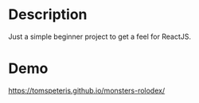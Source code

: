 # Description

Just a simple beginner project to get a feel for ReactJS.

# Demo

https://tomspeteris.github.io/monsters-rolodex/


